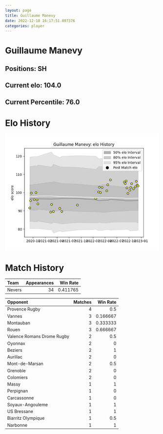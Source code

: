 ```yaml
---  
layout: page  
title: Guillaume Manevy  
date: 2022-12-18 16:17:51.097376  
categories: player  
---
```

# Guillaume Manevy

## Positions: SH

## Current elo: 104.0

## Current Percentile: 76.0

# Elo History


![elo history](history_GuillaumeManevy.png)
# Match History


| Team   |   Appearances |   Win Rate |
|:-------|--------------:|-----------:|
| Nevers |            34 |   0.411765 |

| Opponent                   |   Matches |   Win Rate |
|:---------------------------|----------:|-----------:|
| Provence Rugby             |         4 |   0.5      |
| Vannes                     |         3 |   0.166667 |
| Montauban                  |         3 |   0.333333 |
| Rouen                      |         3 |   0.666667 |
| Valence Romans Drome Rugby |         2 |   0.5      |
| Oyonnax                    |         2 |   0        |
| Beziers                    |         2 |   1        |
| Aurillac                   |         2 |   0        |
| Mont-de-Marsan             |         2 |   0.5      |
| Grenoble                   |         2 |   0        |
| Colomiers                  |         2 |   0        |
| Massy                      |         1 |   1        |
| Perpignan                  |         1 |   0        |
| Carcassonne                |         1 |   0        |
| Soyaux-Angouleme           |         1 |   1        |
| US Bressane                |         1 |   1        |
| Biarritz Olympique         |         1 |   0.5      |
| Narbonne                   |         1 |   1        |